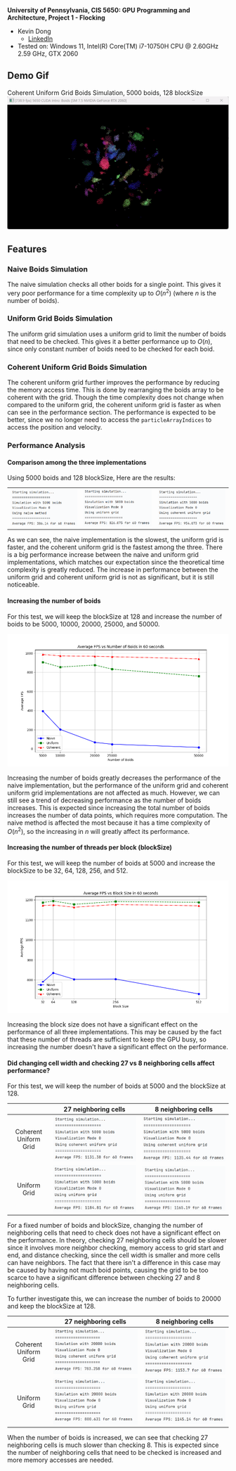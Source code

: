 **University of Pennsylvania, CIS 5650: GPU Programming and Architecture,
Project 1 - Flocking**

* Kevin Dong
  * [LinkedIn](www.linkedin.com/in/xingyu-dong)
* Tested on: Windows 11, Intel(R) Core(TM) i7-10750H CPU @ 2.60GHz 2.59 GHz, GTX 2060

## Demo Gif

Coherent Uniform Grid Boids Simulation, 5000 boids, 128 blockSize
![](images/demo_2.gif)

## Features

### Naive Boids Simulation
The naive simulation checks all other boids for a single point. This gives it very poor performance for a time 
complexity up to $O(n^2)$ (where $n$ is the number of boids).

### Uniform Grid Boids Simulation
The uniform grid simulation uses a uniform grid to limit the number of boids that need to be checked. This gives it a 
better performance up to $O(n)$, since only constant number of boids need to be checked for each boid.

### Coherent Uniform Grid Boids Simulation
The coherent uniform grid further improves the performance by reducing the memory access time. This is done by 
rearranging the boids array to be coherent with the grid. Though the time complexity does not change when compared to 
the uniform grid, the coherent uniform grid is faster as when can see in the performance section. The performance is 
expected to be better, since we no longer need to access the `particleArrayIndices` to access the position and velocity.

### Performance Analysis

#### Comparison among the three implementations
Using 5000 boids and 128 blockSize, Here are the results:

|                                              |                                                  |                                                    |
|:--------------------------------------------:|:------------------------------------------------:|:--------------------------------------------------:|
| ![naive_5000_128](images/naive_5000_128.png) | ![uniform_5000_128](images/uniform_5000_128.png) | ![coherent_5000_128](images/coherent_5000_128.png) |

As we can see, the naive implementation is the slowest, the uniform grid is faster, and the coherent uniform grid is the 
fastest among the three. There is a big performance increase between the naive and uniform grid implementations, which 
matches our expectation since the theoretical time complexity is greatly reduced. The increase in performance between 
the uniform grid and coherent uniform grid is not as significant, but it is still noticeable.

#### Increasing the number of boids
For this test, we will keep the blockSize at 128 and increase the number of boids to be 5000, 10000, 20000, 25000, 
and 50000.

![num_of_boids](images/num_of_boids.png)

Increasing the number of boids greatly decreases the performance of the naive implementation, but the performance of 
the uniform grid and coherent uniform grid implementations are not affected as much. However, we can still see a trend 
of decreasing performance as the number of boids increases. This is expected since increasing the total number of boids 
increases the number of data points, which requires more computation. The naive method is affected the most because it 
has a time complexity of $O(n^2)$, so the increasing in $n$ will greatly affect its performance.

#### Increasing the number of threads per block (blockSize)
For this test, we will keep the number of boids at 5000 and increase the blockSize to be 32, 64, 128, 256, and 512.

![block_size](images/block_size.png)

Increasing the block size does not have a significant effect on the performance of all three implementations. This may 
be caused by the fact that these number of threads are sufficient to keep the GPU busy, so increasing the number doesn't 
have a significant effect on the performance.

#### Did changing cell width and checking 27 vs 8 neighboring cells affect performance?
For this test, we will keep the number of boids at 5000 and the blockSize at 128. 

|                       |               27 neighboring cells               |              8 neighboring cells               |
|:---------------------:|:------------------------------------------------:|:----------------------------------------------:|
| Coherent Uniform Grid | ![coherent_27_cell](images/coherent_27_cell.png) | ![coherent_8_cell](images/coherent_8_cell.png) |
|     Uniform Grid      |  ![uniform_27_cell](images/uniform_27_cell.png)  |  ![uniform_8_cell](images/uniform_8_cell.png)  |

For a fixed number of boids and blockSize, changing the number of neighboring cells that need to check 
does not have a significant effect on the performance. In theory, checking 27 neighboring cells should be slower since 
it involves more neighbor checking, memory access to grid start and end, and distance checking, since the cell width is 
smaller and more cells can have neighbors. The fact that there isn't a difference in this case may be caused by having 
not much boid points, causing the grid to be too scarce to have a significant difference between checking 27 and 8 
neighboring cells.

To further investigate this, we can increase the number of boids to 20000 and keep the blockSize at 128.

|                       |                     27 neighboring cells                     |                    8 neighboring cells                     |
|:---------------------:|:------------------------------------------------------------:|:----------------------------------------------------------:|
| Coherent Uniform Grid | ![coherent_27_cell_20000](images/coherent_27_cell_20000.png) | ![coherent_8_cell_20000](images/coherent_8_cell_20000.png) |
|     Uniform Grid      |  ![uniform_27_cell_20000](images/uniform_27_cell_20000.png)  |  ![uniform_8_cell_20000](images/uniform_8_cell_20000.png)  |

When the number of boids is increased, we can see that checking 27 neighboring cells is much slower than checking 8. 
This is expected since the number of neighboring cells that need to be checked is increased and more memory accesses 
are needed.